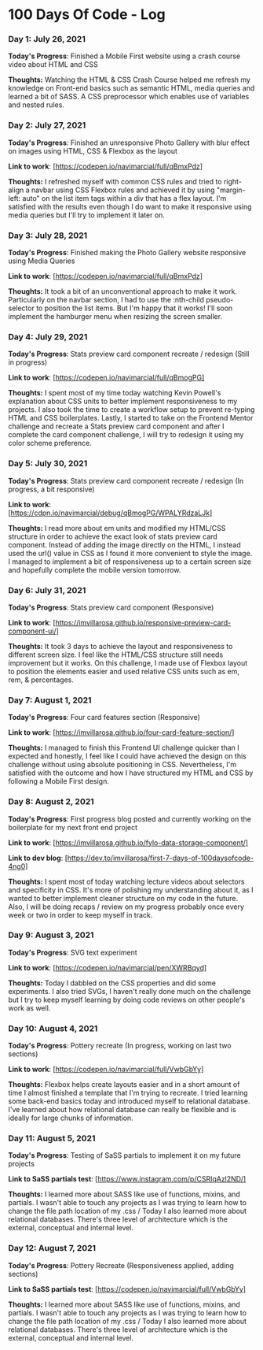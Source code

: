 # 100 Days Of Code - Log

### Day 1: July 26, 2021 

**Today's Progress**: Finished a Mobile First website using a crash course video about HTML and CSS

**Thoughts:** Watching the HTML & CSS Crash Course helped me refresh my knowledge on Front-end basics such as semantic HTML, media queries and learned a bit of SASS. A CSS preprocessor which enables use of variables and nested rules. 

### Day 2: July 27, 2021 

**Today's Progress**: Finished an unresponsive Photo Gallery with blur effect on images using HTML, CSS & Flexbox as the layout 

**Link to work**: [https://codepen.io/navimarcial/full/qBmxPdz]

**Thoughts:** I refreshed myself with common CSS rules and tried to right-align a navbar using CSS Flexbox rules and achieved it by using "margin-left: auto" on the list item tags within a div that has a flex layout. I'm satisfied with the results even though I do want to make it responsive using media queries but I'll try to implement it later on. 

### Day 3: July 28, 2021 

**Today's Progress**: Finished making the Photo Gallery website responsive using Media Queries

**Link to work**: [https://codepen.io/navimarcial/full/qBmxPdz]

**Thoughts:** It took a  bit of an unconventional approach to make it work. Particularly on the navbar section, I had to use the :nth-child pseudo-selector to position the list items. But I'm happy that it works! I'll soon implement the hamburger menu when resizing the screen smaller. 

### Day 4: July 29, 2021 

**Today's Progress**: Stats preview card component recreate / redesign (Still in progress)

**Link to work**: [https://codepen.io/navimarcial/full/qBmogPG]

**Thoughts:** I spent most of my time today watching Kevin Powell's explanation about CSS units to better implement responsiveness to my projects. I also took the time to create a workflow setup to prevent re-typing HTML and CSS boilerplates. Lastly, I started to take on the Frontend Mentor challenge and recreate a Stats preview card component and after I complete the card component challenge, I will try to redesign it using my color scheme preference.


### Day 5: July 30, 2021

**Today's Progress**: Stats preview card component recreate / redesign (In progress, a bit responsive)

**Link to work**: [https://cdpn.io/navimarcial/debug/qBmogPG/WPALYRdzaLJk]

**Thoughts:** I read more about em units and modified my HTML/CSS structure in order to achieve the exact look of stats preview card component. Instead of adding the image directly on the HTML, I instead used the url() value in CSS as I found it more convenient to style the image. I managed to implement a bit of responsiveness up to a certain screen size and hopefully complete the mobile version tomorrow. 

### Day 6: July 31, 2021

**Today's Progress**: Stats preview card component (Responsive)

**Link to work**: [https://imvillarosa.github.io/responsive-preview-card-component-ui/]

**Thoughts:** It took 3 days to achieve the layout and responsiveness to different screen size. I feel like the HTML/CSS structure still needs improvement but it works.
On this challenge, I made use of Flexbox layout to position the elements easier and used relative CSS units such as em, rem, & percentages.

### Day 7: August 1, 2021

**Today's Progress**: Four card features section (Responsive)

**Link to work**: [https://imvillarosa.github.io/four-card-feature-section/]

**Thoughts:** I managed to finish this Frontend UI challenge quicker than I expected and honestly, I feel like I could have achieved the design on this challenge without using absolute positioning in CSS. Nevertheless, I'm satisfied with the outcome and how I have structured my HTML and CSS by following a Mobile First design. 

### Day 8: August 2, 2021

**Today's Progress**: First progress blog posted and currently working on the boilerplate for my next front end project

**Link to work**: [https://imvillarosa.github.io/fylo-data-storage-component/]

**Link to dev blog**: [https://dev.to/imvillarosa/first-7-days-of-100daysofcode-4ng0]

**Thoughts:** I spent most of today watching lecture videos about selectors and specificity in CSS. It's more of polishing my understanding about it, as I wanted to better implement cleaner structure on my code in the future. Also, I will be doing recaps / review on my progress probably once every week or two in order to keep myself in track. 

### Day 9: August 3, 2021

**Today's Progress**: SVG text experiment

**Link to work**: [https://codepen.io/navimarcial/pen/XWRBqyd]

**Thoughts:** Today I dabbled on the CSS properties and did some experiments. I also tried SVGs, I haven't really done much on the challenge but I try to keep myself learning by doing code reviews on other people's work as well. 


### Day 10: August 4, 2021

**Today's Progress**: Pottery recreate (In progress, working on last two sections)

**Link to work**: [https://codepen.io/navimarcial/full/VwbGbYy]

**Thoughts:** Flexbox helps create layouts easier and in a short amount of time I almost finished a template that I'm trying to recreate. I tried learning some back-end basics today and introduced myself to relational database. I've learned about how relational database can really be flexible and is ideally for large chunks of information. 

### Day 11: August 5, 2021

**Today's Progress**: Testing of SaSS partials to implement it on my future projects

**Link to SaSS partials test**: [https://www.instagram.com/p/CSRIqAzl2ND/]

**Thoughts:** I learned more about SASS like use of functions, mixins, and partials. I wasn't able to touch any projects as I was trying to learn how to change the file path location of my .css / Today I also learned more about relational databases. There's three level of architecture which is the external, conceptual and internal level. 

### Day 12: August 7, 2021

**Today's Progress**: Pottery Recreate (Responsiveness applied, adding sections)

**Link to SaSS partials test**: [https://codepen.io/navimarcial/full/VwbGbYy]

**Thoughts:** I learned more about SASS like use of functions, mixins, and partials. I wasn't able to touch any projects as I was trying to learn how to change the file path location of my .css / Today I also learned more about relational databases. There's three level of architecture which is the external, conceptual and internal level.
